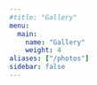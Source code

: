 ```yaml
---
#title: "Gallery"
menu:
  main:
    name: "Gallery"
    weight: 4
aliases: ["/photos"]
sidebar: false
---
```

